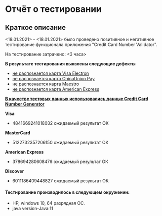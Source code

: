 # Отчёт о тестировании <Credit Card Number Validator>
## Краткое описание
<18.01.2021> - <18.01.2021> было проведено позитивное и негативное тестирование функционала приложения "Credit Card Number Validator".

На тестирование затрачено: <3 часа>

**В результате тестирования выявлены следующие дефекты**

* [не распознается карта Visa Electron](https://github.com/avet87/Credit-Card-Number-Validator/issues/1#issue-787805755)
* [не распознается карта ChinaUnion Pay](https://github.com/avet87/Credit-Card-Number-Validator/issues/2#issue-787806542)
* [не распознается карта Maestro](https://github.com/avet87/Credit-Card-Number-Validator/issues/3#issue-787807543)
* [не распознается карта American Express](https://github.com/avet87/Credit-Card-Number-Validator/issues/4#issue-787808365)

[**В качестве тестовых данных использовались данные Credit Card Number Generator**](https://ccard-generator.com/)

**Visa**
* 4841669241018032 ожидаемый результат ОК

**MasterCard**
* 5122732357206150 ожидаемый результат ОК

**American Express**
* 378694280608476 ожидаемый результат ОК

**Discover**
* 6011186409448827 ожидаемый результат ОК

#### Тестирование производилось в следующем окружении:
* HP, windows 10, 64 разрядная ОС.
* java version-Java 11
